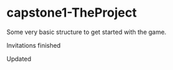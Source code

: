 # capstone1-TheProject

Some very basic structure to get started with the game.

Invitations finished

Updated
